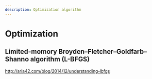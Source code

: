 ```yaml
---
description: Optimization algorithm
---
```


# Optimization

## Limited-momory Broyden–Fletcher–Goldfarb–Shanno algorithm \(L-BFGS\)

http://aria42.com/blog/2014/12/understanding-lbfgs

